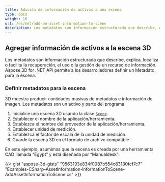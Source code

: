 ```yaml
---
title: Adición de información de activos a una escena
type: docs
weight: 10
url: /es/net/add-an-asset-information-to-scene
description: Los metadatos son información estructurada que describe, explica, localiza o facilita la recuperación, el uso o la gestión de un recurso de información. Aspose.3D for .NET API permite a los desarrolladores definir un Metadato para la escena.
---
```

##  **Agregar información de activos a la escena 3D**
Los metadatos son información estructurada que describe, explica, localiza o facilita la recuperación, el uso o la gestión de un recurso de información. Aspose.3D for .NET API permite a los desarrolladores definir un Metadato para la escena.
###  **Definir metadatos para la escena**
3D muestra producir cantidades masivas de metadatos e información de imagen. Los metadatos son un activo y parte del programa.

1. Inicialice una escena 3D usando la clase [`Scene`](https://reference.aspose.com/3d/net/aspose.threed/scene).
1. Establecer el nombre de la aplicación/herramienta.
1. Establezca el nombre del proveedor de la aplicación/herramienta.
1. Establecer unidad de medición.
1. Establezca el factor de escala de la unidad de medición.
1. Guarde la escena 3D en el formato de archivo compatible.

En este ejemplo, asumimos que la escena es creada por una herramienta CAD llamada “Egypt” y está diseñada por “Manualdesk”:

{{< gist "aspose-3d-gists" "9563193e834f0087b554c83130fcf7c7" "Examples-CSharp-AssetInformation-InformationToScene-AddAssetInformationToScene.cs" >}}
